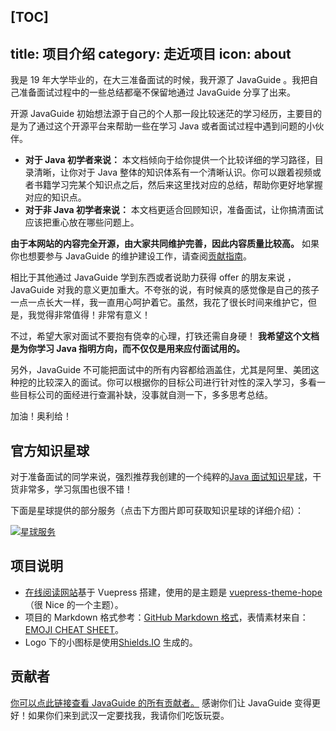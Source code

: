 [TOC]
---
title: 项目介绍
category: 走近项目
icon: about
---

我是 19 年大学毕业的，在大三准备面试的时候，我开源了 JavaGuide 。我把自己准备面试过程中的一些总结都毫不保留地通过 JavaGuide 分享了出来。

开源 JavaGuide 初始想法源于自己的个人那一段比较迷茫的学习经历，主要目的是为了通过这个开源平台来帮助一些在学习 Java 或者面试过程中遇到问题的小伙伴。

- **对于 Java 初学者来说：** 本文档倾向于给你提供一个比较详细的学习路径，目录清晰，让你对于 Java 整体的知识体系有一个清晰认识。你可以跟着视频或者书籍学习完某个知识点之后，然后来这里找对应的总结，帮助你更好地掌握对应的知识点。
- **对于非 Java 初学者来说：** 本文档更适合回顾知识，准备面试，让你搞清面试应该把重心放在哪些问题上。

**由于本网站的内容完全开源，由大家共同维护完善，因此内容质量比较高。** 如果你也想要参与 JavaGuide 的维护建设工作，请查阅[贡献指南](./contribution-guideline.md)。

相比于其他通过 JavaGuide 学到东西或者说助力获得 offer 的朋友来说 ， JavaGuide 对我的意义更加重大。不夸张的说，有时候真的感觉像是自己的孩子一点一点长大一样，我一直用心呵护着它。虽然，我花了很长时间来维护它，但是，我觉得非常值得！非常有意义！

不过，希望大家对面试不要抱有侥幸的心理，打铁还需自身硬！ **我希望这个文档是为你学习 Java 指明方向，而不仅仅是用来应付面试用的。**

另外，JavaGuide 不可能把面试中的所有内容都给涵盖住，尤其是阿里、美团这种挖的比较深入的面试。你可以根据你的目标公司进行针对性的深入学习，多看一些目标公司的面经进行查漏补缺，没事就自测一下，多多思考总结。

加油！奥利给！

## 官方知识星球

对于准备面试的同学来说，强烈推荐我创建的一个纯粹的[Java 面试知识星球](../about-the-author/zhishixingqiu-two-years.md)，干货非常多，学习氛围也很不错！

下面是星球提供的部分服务（点击下方图片即可获取知识星球的详细介绍）：

[![星球服务](https://oss.javaguide.cn/xingqiu/xingqiufuwu.png)](../about-the-author/zhishixingqiu-two-years.md)

## 项目说明

- [在线阅读网站](https://javaguide.cn)基于 Vuepress 搭建，使用的是主题是 [vuepress-theme-hope](https://github.com/vuepress-theme-hope/vuepress-theme-hope)（很 Nice 的一个主题）。
- 项目的 Markdown 格式参考：[GitHub Markdown 格式](https://guides.github.com/features/mastering-markdown/)，表情素材来自：[EMOJI CHEAT SHEET](https://www.webpagefx.com/tools/emoji-cheat-sheet/)。
- Logo 下的小图标是使用[Shields.IO](https://shields.io/) 生成的。

## 贡献者

[你可以点此链接查看 JavaGuide 的所有贡献者。](https://github.com/Snailclimb/JavaGuide/graphs/contributors) 感谢你们让 JavaGuide 变得更好！如果你们来到武汉一定要找我，我请你们吃饭玩耍。
